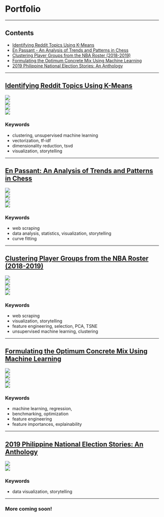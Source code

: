 # Portfolio
---

## Contents

* [Identifying Reddit Topics Using K-Means](#redditminiproject)
* [En Passant - An Analysis of Trends and Patterns in Chess](#enpassantproject)
* [Clustering Player Groups from the NBA Roster (2018-2019)](#nbaplayerclusters)
* [Formulating the Optimum Concrete Mix Using Machine Learning](#concretenonlinear)
* [2019 Philippine National Election Stories: An Anthology](#election2019)

---
<a name="redditminiproject"></a>
## [Identifying Reddit Topics Using K-Means](/pages/redditminiproject.md)

<div class="gridwrapper">
  <div class="one"><img src="images/redditminiproject/dim_redux_1.jpg?raw=true"/></div>
  <div class="two"><img src="images/redditminiproject/clustering_1.jpg?raw=true"/></div>
  <div class="three"><img src="images/redditminiproject/internal_val_1.jpg?raw=true"/></div>
  <div class="four"><img src="images/redditminiproject/reddit_wordcloud_1.jpg?raw=true"/></div>
</div>

### Keywords
* clustering, unsupervised machine learning
* vectorization, tf-idf
* dimensionality reduction, tsvd
* visualization, storytelling

---
<a name="enpassantproject"></a>
## [En Passant: An Analysis of Trends and Patterns in Chess](/pages/enpassantproject.md)

<div class="gridwrapper">
  <div class="one"><img src="images/enpassantproject/fidescatter.png?raw=true"/></div>
  <div class="two"><img src="images/enpassantproject/heatmap1.png?raw=true"/></div>
  <div class="three"><img src="images/enpassantproject/chess_openings.png?raw=true"/></div>
  <div class="four"><img src="images/enpassantproject/wordcloudpawn.png?raw=true"/></div>
</div>

### Keywords
* web scraping
* data analysis, statistics, visualization, storytelling
* curve fitting

---
<a name="nbaplayerclusters"></a>
## [Clustering Player Groups from the NBA Roster (2018-2019)](/pages/nbaplayerclusters.md)

<div class="gridwrapper">
  <div class="one"><img src="images/nbaplayerclusters/boxplots.png?raw=true"/></div>
  <div class="two"><img src="images/nbaplayerclusters/clustering.png?raw=true"/></div>
  <div class="three"><img src="images/nbaplayerclusters/PCA.png?raw=true"/></div>
  <div class="four"><img src="images/nbaplayerclusters/varcorrels.png?raw=true"/></div>
</div>

### Keywords
* web scraping
* visualization, storytelling
* feature engineering, selection, PCA, TSNE
* unsupervised machine learning, clustering

---
<a name="concretenonlinear"></a>
## [Formulating the Optimum Concrete Mix Using Machine Learning](/pages/concretenonlinear.md)

<div class="gridwrapper">
  <div class="one"><img src="images/concretenonlinear/correlations.png?raw=true"/></div>
  <div class="two"><img src="images/concretenonlinear/benchmarks.png?raw=true"/></div>
  <div class="three"><img src="images/concretenonlinear/mix_economy.jpg?raw=true"/></div>
  <div class="four"><img src="images/concretenonlinear/feature_importances.png?raw=true"/></div>
</div>

### Keywords
* machine learning, regression, 
* benchmarking, optimization
* feature engineering
* feature importances, explainability

---
<a name="election2019"></a>
## [2019 Philippine National Election Stories: An Anthology](/pages/election2019.md)

<div class="gridwrapper">
  <div class="one"><img src="images/election2019/rank_boxplot.png?raw=true"/></div>
  <div class="two"><img src="images/election2019/voter_turnout.png?raw=true"/></div>
</div>

### Keywords
* data visualization, storytelling

---

### More coming soon!